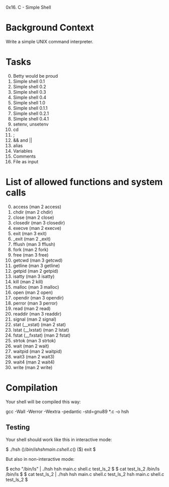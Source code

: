 0x16. C - Simple Shell

# Background Context
Write a simple UNIX command interpreter.

# Tasks
0. Betty would be proud
1. Simple shell 0.1
2. Simple shell 0.2
3. Simple shell 0.3
4. Simple shell 0.4
5. Simple shell 1.0
6. Simple shell 0.1.1
7. Simple shell 0.2.1
8. Simple shell 0.4.1
9. setenv, unsetenv
10. cd
11. ;
12. && and ||
13. alias
14. Variables
15. Comments
16. File as input

# List of allowed functions and system calls

0. access (man 2 access)
1. chdir (man 2 chdir)
2. close (man 2 close)
3. closedir (man 3 closedir)
4. execve (man 2 execve)
5. exit (man 3 exit)
6. _exit (man 2 _exit)
7. fflush (man 3 fflush)
8. fork (man 2 fork)
9. free (man 3 free)
10. getcwd (man 3 getcwd)
11. getline (man 3 getline)
12. getpid (man 2 getpid)
13. isatty (man 3 isatty)
14. kill (man 2 kill)
15. malloc (man 3 malloc)
16. open (man 2 open)
17. opendir (man 3 opendir)
18. perror (man 3 perror)
19. read (man 2 read)
20. readdir (man 3 readdir)
21. signal (man 2 signal)
22. stat (__xstat) (man 2 stat)
23. lstat (__lxstat) (man 2 lstat)
24. fstat (__fxstat) (man 2 fstat)
25. strtok (man 3 strtok)
26. wait (man 2 wait)
27. waitpid (man 2 waitpid)
28. wait3 (man 2 wait3)
29. wait4 (man 2 wait4)
30. write (man 2 write)

# Compilation
Your shell will be compiled this way:

gcc -Wall -Werror -Wextra -pedantic -std=gnu89 *.c -o hsh

## Testing
Your shell should work like this in interactive mode:

$ ./hsh
($) /bin/ls
hsh main.c shell.c
($)
($) exit
$


But also in non-interactive mode:

$ echo "/bin/ls" | ./hsh
hsh main.c shell.c test_ls_2
$
$ cat test_ls_2
/bin/ls
/bin/ls
$
$ cat test_ls_2 | ./hsh
hsh main.c shell.c test_ls_2
hsh main.c shell.c test_ls_2
$
